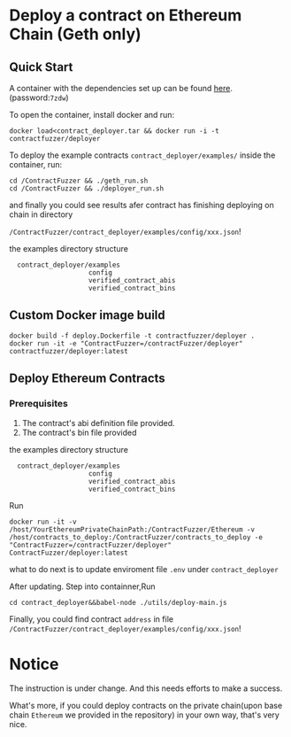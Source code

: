 # Deploy a contract on Ethereum Chain (Geth only)

## Quick Start

A container with the dependencies set up can be found [here](https://pan.baidu.com/s/1jcyJ8g1J41IBxLX7y61nxw).(password:`7zdw`)

To open the container, install docker and run:
```
docker load<contract_deployer.tar && docker run -i -t contractfuzzer/deployer
```

To deploy the example contracts `contract_deployer/examples/` inside the container, run:

```
cd /ContractFuzzer && ./geth_run.sh
cd /ContractFuzzer && ./deployer_run.sh
```

and finally you could see results afer contract has finishing deploying on chain in directory 

`/ContractFuzzer/contract_deployer/examples/config/xxx.json`!

the examples directory structure
```
  contract_deployer/examples
                    config
                    verified_contract_abis
                    verified_contract_bins
```
## Custom Docker image build

```
docker build -f deploy.Dockerfile -t contractfuzzer/deployer .
docker run -it -e "ContractFuzzer=/contractFuzzer/deployer"  contractfuzzer/deployer:latest
```
## Deploy Ethereum Contracts

### Prerequisites

1. The contract's abi definition file provided.
2. The contract's bin file provided

the examples directory structure
```
  contract_deployer/examples
                    config
                    verified_contract_abis
                    verified_contract_bins
```
Run 
```
docker run -it -v /host/YourEthereumPrivateChainPath:/ContractFuzzer/Ethereum -v /host/contracts_to_deploy:/ContractFuzzer/contracts_to_deploy -e "ContractFuzzer=/contractFuzzer/deployer"  ContractFuzzer/deployer:latest
```
what to do next is to update enviroment file `.env` under `contract_deployer`

After updating. Step into containner,Run
```
cd contract_deployer&&babel-node ./utils/deploy-main.js
```
Finally, you could find contract `address` in file 
`/ContractFuzzer/contract_deployer/examples/config/xxx.json`!

# Notice

The instruction is under change. And this needs efforts to make a success.

What's more, if you could deploy contracts on the private chain(upon base chain `Ethereum`  we provided in the repository) in your own way, that's very nice.
